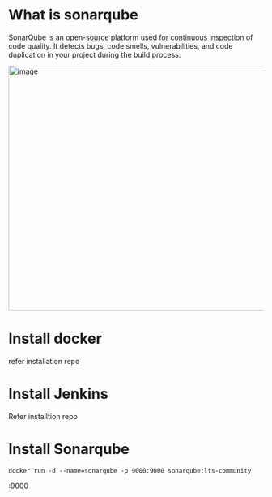 # What is sonarqube

  SonarQube is an open-source platform used for continuous inspection of code quality. 
  It detects bugs, code smells, vulnerabilities, and code duplication in your project during the build process.

  <img width="1077" height="482" alt="image" src="https://github.com/user-attachments/assets/c59141d2-a6c0-4790-8da3-dad164b5ce36" />


# Install docker

refer installation repo

# Install Jenkins

Refer installtion repo

# Install Sonarqube

    docker run -d --name=sonarqube -p 9000:9000 sonarqube:lts-community

<Ec2-publicip>:9000
